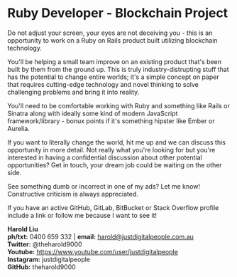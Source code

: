 # Ruby Developer - Blockchain Project

Do not adjust your screen, your eyes are not deceiving you - this is an opportunity to work on a Ruby on Rails product built utilizing blockchain technology.

You'll be helping a small team improve on an existing product that's been built by them from the ground up. This is truly industry-distrupting stuff that 
has the potential to change entire worlds; it's a simple concept on paper that requires cutting-edge technology and novel thinking to solve challenging 
problems and bring it into reality.

You'll need to be comfortable working with Ruby and something like Rails or Sinatra along with ideally some kind of modern JavaScript framework/library - bonux points if it's something hipster like Ember or Aurelia.

If you want to literally change the world, hit me up and we can discuss this opportunity in more detail. Not really what you're looking for but you're 
interested in having a confidential discussion about other potential opportunities? Get in touch, your dream job could be waiting on the other side.

See something dumb or incorrect in one of my ads? Let me know! Constructive criticism is always appreciated.

If you have an active GitHub, GitLab, BitBucket or Stack Overflow profile include a link or follow me because I want to see it!

**Harold Liu**</br>
**ph/txt:** 0400 659 332 | **email:** harold@justdigitalpeople.com.au</br>
**Twitter:** @theharold9000</br>
**Youtube:** https://www.youtube.com/user/justdigitalpeople</br>
**Instagram:** justdigitalpeople</br>
**GitHub:** theharold9000</br>